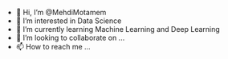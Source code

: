 - 👋 Hi, I’m @MehdiMotamem
- 👀 I’m interested in Data Science
- 🌱 I’m currently learning Machine Learning and Deep Learning
- 💞️ I’m looking to collaborate on ...
- 📫 How to reach me ...

<!---
MehdiMotamem/MehdiMotamem is a ✨ special ✨ repository because its `README.md` (this file) appears on your GitHub profile.
You can click the Preview link to take a look at your changes.
--->
